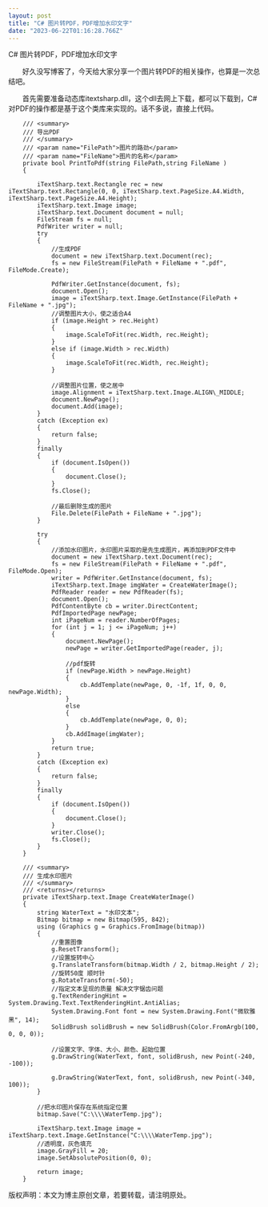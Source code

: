 ```yaml
---
layout: post
title: "C# 图片转PDF，PDF增加水印文字"
date: "2023-06-22T01:16:28.766Z"
---
```

C# 图片转PDF，PDF增加水印文字

　　好久没写博客了，今天给大家分享一个图片转PDF的相关操作，也算是一次总结吧。

　　首先需要准备动态库itextsharp.dll，这个dll去网上下载，都可以下载到，C#对PDF的操作都是基于这个类库来实现的。话不多说，直接上代码。

        /// <summary>
        /// 导出PDF
        /// </summary>
        /// <param name="FilePath">图片的路劲</param>
		/// <param name="FileName">图片的名称</param>
        private bool PrintToPdf(string FilePath,string FileName )
        {			

            iTextSharp.text.Rectangle rec = new iTextSharp.text.Rectangle(0, 0, iTextSharp.text.PageSize.A4.Width, iTextSharp.text.PageSize.A4.Height);
            iTextSharp.text.Image image;
            iTextSharp.text.Document document = null;
            FileStream fs = null;
            PdfWriter writer = null;
            try
            {
                //生成PDF
                document = new iTextSharp.text.Document(rec);
                fs = new FileStream(FilePath + FileName + ".pdf", FileMode.Create);

                PdfWriter.GetInstance(document, fs);
                document.Open();
                image = iTextSharp.text.Image.GetInstance(FilePath + FileName + ".jpg");
                //调整图片大小，使之适合A4
                if (image.Height > rec.Height)
                {
                    image.ScaleToFit(rec.Width, rec.Height);
                }
                else if (image.Width > rec.Width)
                {
                    image.ScaleToFit(rec.Width, rec.Height);
                }

                //调整图片位置，使之居中
                image.Alignment = iTextSharp.text.Image.ALIGN\_MIDDLE;
                document.NewPage();
                document.Add(image);
            }
            catch (Exception ex)
            {
                return false;
            }
            finally
            {
                if (document.IsOpen())
                {
                    document.Close();
                }
                fs.Close();

                //最后删除生成的图片
                File.Delete(FilePath + FileName + ".jpg");
            }

            try
            {
                //添加水印图片，水印图片采取的是先生成图片，再添加到PDF文件中
                document = new iTextSharp.text.Document(rec);
                fs = new FileStream(FilePath + FileName + ".pdf", FileMode.Open);
                writer = PdfWriter.GetInstance(document, fs);
                iTextSharp.text.Image imgWater = CreateWaterImage();
                PdfReader reader = new PdfReader(fs);
                document.Open();
                PdfContentByte cb = writer.DirectContent;
                PdfImportedPage newPage;
                int iPageNum = reader.NumberOfPages;
                for (int j = 1; j <= iPageNum; j++)
                {
                    document.NewPage();
                    newPage = writer.GetImportedPage(reader, j);

                    //pdf旋转
                    if (newPage.Width > newPage.Height)
                    {
                        cb.AddTemplate(newPage, 0, -1f, 1f, 0, 0, newPage.Width);
                    }
                    else
                    {
                        cb.AddTemplate(newPage, 0, 0);
                    }
                    cb.AddImage(imgWater);
                }
                return true;
            }
            catch (Exception ex)
            {
                return false;
            }
            finally
            {
                if (document.IsOpen())
                {
                    document.Close();
                }
                writer.Close();
                fs.Close();
            }
        }

        /// <summary>
        /// 生成水印图片
        /// </summary>
        /// <returns></returns>
        private iTextSharp.text.Image CreateWaterImage()
        {
            string WaterText = "水印文本";
            Bitmap bitmap = new Bitmap(595, 842);
            using (Graphics g = Graphics.FromImage(bitmap))
            {
                //重置图像
                g.ResetTransform();
                //设置旋转中心
                g.TranslateTransform(bitmap.Width / 2, bitmap.Height / 2);
                //旋转50度 顺时针
                g.RotateTransform(-50);
                //指定文本呈现的质量 解决文字锯齿问题
                g.TextRenderingHint = System.Drawing.Text.TextRenderingHint.AntiAlias;
                System.Drawing.Font font = new System.Drawing.Font("微软雅黑", 14);
                SolidBrush solidBrush = new SolidBrush(Color.FromArgb(100, 0, 0, 0));

                //设置文字、字体、大小、颜色、起始位置
                g.DrawString(WaterText, font, solidBrush, new Point(-240, -100));

                g.DrawString(WaterText, font, solidBrush, new Point(-340, 100));
            }
			
			//把水印图片保存在系统指定位置
            bitmap.Save("C:\\\\WaterTemp.jpg");

            iTextSharp.text.Image image = iTextSharp.text.Image.GetInstance("C:\\\\WaterTemp.jpg");
            //透明度，灰色填充
            image.GrayFill = 20;
            image.SetAbsolutePosition(0, 0);

            return image;
        }

版权声明：本文为博主原创文章，若要转载，请注明原处。